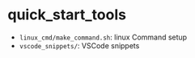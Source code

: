 # quick_start_tools

- `linux_cmd/make_command.sh`: linux Command setup
- `vscode_snippets/`: VSCode snippets

